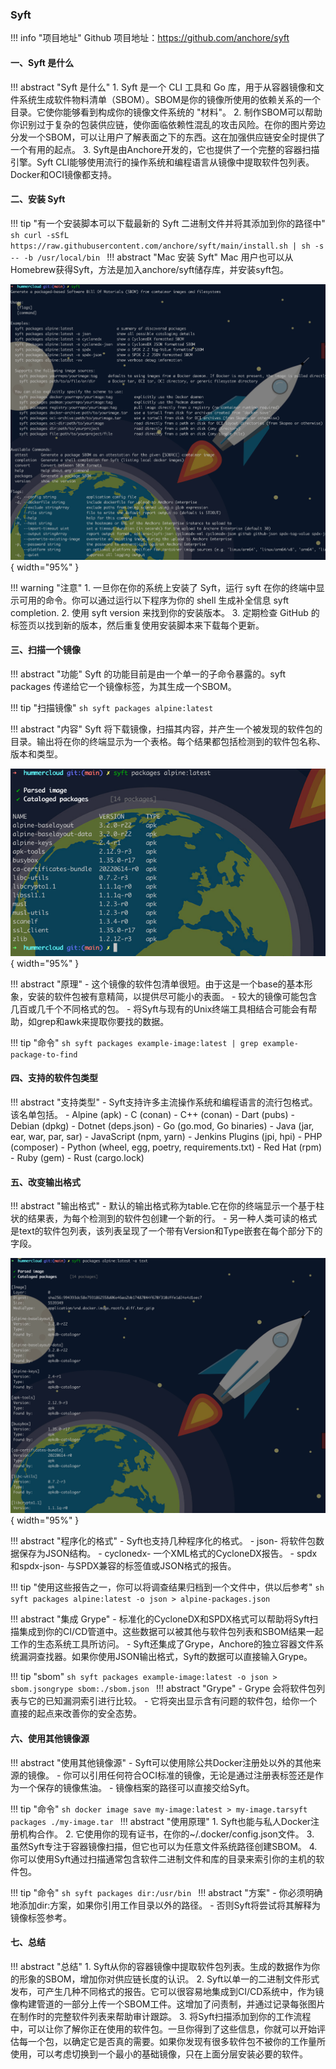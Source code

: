 
### Syft

!!! info "项目地址"
    Github 项目地址：https://github.com/anchore/syft

#### 一、Syft 是什么

!!! abstract "Syft 是什么"
    1. Syft 是一个 CLI 工具和 Go 库，用于从容器镜像和文件系统生成软件物料清单（SBOM）。SBOM是你的镜像所使用的依赖关系的一个目录。它使你能够看到构成你的镜像文件系统的 "材料"。
    2. 制作SBOM可以帮助你识别过于复杂的包装供应链，使你面临依赖性混乱的攻击风险。在你的图片旁边分发一个SBOM，可以让用户了解表面之下的东西。这在加强供应链安全时提供了一个有用的起点。
    3. Syft是由Anchore开发的，它也提供了一个完整的容器扫描引擎。Syft CLI能够使用流行的操作系统和编程语言从镜像中提取软件包列表。Docker和OCI镜像都支持。

#### 二、安装 Syft

!!! tip "有一个安装脚本可以下载最新的 Syft 二进制文件并将其添加到你的路径中"
    ```sh
    curl -sSfL https://raw.githubusercontent.com/anchore/syft/main/install.sh | sh -s -- -b /usr/local/bin
    ```
!!! abstract "Mac 安装 Syft"
    Mac 用户也可以从Homebrew获得Syft，方法是加入anchore/syft储存库，并安装syft包。

![Syft](../../img/question/syft1.png){ width="95%" }

!!! warning "注意"
    1. 一旦你在你的系统上安装了 Syft，运行 syft 在你的终端中显示可用的命令。你可以通过运行以下程序为你的 shell 生成补全信息 syft completion.
    2. 使用 syft version 来找到你的安装版本。
    3. 定期检查 GitHub 的标签页以找到新的版本，然后重复使用安装脚本来下载每个更新。

#### 三、扫描一个镜像

!!! abstract "功能"
    Syft 的功能目前是由一个单一的子命令暴露的。syft packages 传递给它一个镜像标签，为其生成一个SBOM。

!!! tip "扫描镜像"
    ```sh
    syft packages alpine:latest
    ```

!!! abstract "内容"
    Syft 将下载镜像，扫描其内容，并产生一个被发现的软件包的目录。输出将在你的终端显示为一个表格。每个结果都包括检测到的软件包名称、版本和类型。

![Syft](../../img/question/syft2.png){ width="95%" }

!!! abstract "原理"
    - 这个镜像的软件包清单很短。由于这是一个base的基本形象，安装的软件包被有意精简，以提供尽可能小的表面。
    - 较大的镜像可能包含几百或几千个不同格式的包。
    - 将Syft与现有的Unix终端工具相结合可能会有帮助，如grep和awk来提取你要找的数据。

!!! tip "命令"
    ```sh
    syft packages example-image:latest | grep example-package-to-find
    ```

#### 四、支持的软件包类型

!!! abstract "支持类型"
    - Syft支持许多主流操作系统和编程语言的流行包格式。该名单包括。
        - Alpine (apk)
        - C (conan)
        - C++ (conan)
        - Dart (pubs)
        - Debian (dpkg)
        - Dotnet (deps.json)
        - Go (go.mod, Go binaries)
        - Java (jar, ear, war, par, sar)
        - JavaScript (npm, yarn)
        - Jenkins Plugins (jpi, hpi)
        - PHP (composer)
        - Python (wheel, egg, poetry, requirements.txt)
        - Red Hat (rpm)
        - Ruby (gem)
        - Rust (cargo.lock)

#### 五、改变输出格式

!!! abstract "输出格式"
    - 默认的输出格式称为table.它在你的终端显示一个基于柱状的结果表，为每个检测到的软件包创建一个新的行。
    - 另一种人类可读的格式是text的软件包列表，该列表呈现了一个带有Version和Type嵌套在每个部分下的字段。

![Syft](../../img/question/syft3.png){ width="95%" }

!!! abstract "程序化的格式"
    - Syft也支持几种程序化的格式。
        - json- 将软件包数据保存为JSON结构。
        - cyclonedx- 一个XML格式的CycloneDX报告。
        - spdx和spdx-json- 与SPDX兼容的标签值或JSON格式的报告。

!!! tip "使用这些报告之一，你可以将调查结果归档到一个文件中，供以后参考"
    ```sh
    syft packages alpine:latest -o json > alpine-packages.json
    ```

!!! abstract "集成 Grype"
    - 标准化的CycloneDX和SPDX格式可以帮助将Syft扫描集成到你的CI/CD管道中。这些数据可以被其他与软件包列表和SBOM结果一起工作的生态系统工具所访问。
    - Syft还集成了Grype，Anchore的独立容器文件系统漏洞查找器。如果你使用JSON输出格式，Syft的数据可以直接输入Grype。

!!! tip "sbom"
    ```sh
    syft packages example-image:latest -o json > sbom.jsongrype sbom:./sbom.json
    ```
!!! abstract "Grype"
    - Grype 会将软件包列表与它的已知漏洞索引进行比较。
    - 它将突出显示含有问题的软件包，给你一个直接的起点来改善你的安全态势。

#### 六、使用其他镜像源

!!! abstract "使用其他镜像源"
    - Syft可以使用除公共Docker注册处以外的其他来源的镜像。
    - 你可以引用任何符合OCI标准的镜像，无论是通过注册表标签还是作为一个保存的镜像焦油。
    - 镜像档案的路径可以直接交给Syft。

!!! tip "命令"
    ```sh
    docker image save my-image:latest > my-image.tarsyft packages ./my-image.tar
    ```
!!! abstract "使用原理"
    1. Syft也能与私人Docker注册机构合作。
    2. 它使用你的现有证书，在你的~/.docker/config.json文件。
    3. 虽然Syft专注于容器镜像扫描，但它也可以为任意文件系统路径创建SBOM。
    4. 你可以使用Syft通过扫描通常包含软件二进制文件和库的目录来索引你的主机的软件包。

!!! tip "命令"
    ```sh
    syft packages dir:/usr/bin
    ```
!!! abstract "方案"
    - 你必须明确地添加dir:方案，如果你引用工作目录以外的路径。
    - 否则Syft将尝试将其解释为镜像标签参考。

#### 七、总结

!!! abstract "总结"
    1. Syft从你的容器镜像中提取软件包列表。生成的数据作为你的形象的SBOM，增加你对供应链长度的认识。
    2. Syft以单一的二进制文件形式发布，可产生几种不同格式的报告。它可以很容易地集成到CI/CD系统中，作为镜像构建管道的一部分上传一个SBOM工件。这增加了问责制，并通过记录每张图片在制作时的完整软件列表来帮助审计跟踪。
    3. 将Syft扫描添加到你的工作流程中，可以让你了解你正在使用的软件包。一旦你得到了这些信息，你就可以开始评估每一个包，以确定它是否真的需要。如果你发现有很多软件包不被你的工作量所使用，可以考虑切换到一个最小的基础镜像，只在上面分层安装必要的软件。
